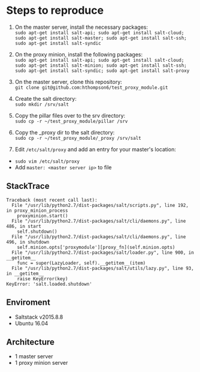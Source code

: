 # Steps to reproduce
1. On the master server, install the necessary packages:  
`sudo apt-get install salt-api; sudo apt-get install salt-cloud; sudo apt-get install salt-master;
sudo apt-get install salt-ssh; sudo apt-get install salt-syndic`

2. On the proxy minion, install the following packages:  
`sudo apt-get install salt-api; sudo apt-get install salt-cloud; sudo apt-get install salt-minion;
sudo apt-get install salt-ssh; sudo apt-get install salt-syndic; sudo apt-get install salt-proxy`

3. On the master server, clone this repository:  
`git clone git@github.com:hthompson6/test_proxy_module.git`

4. Create the salt directory:  
`sudo mkdir /srv/salt`

5. Copy the pillar files over to the srv directory:  
`sudo cp -r ~/test_proxy_module/pillar /srv`

6. Copy the _proxy dir to the salt directory:  
`sudo cp -r ~/test_proxy_module/_proxy /srv/salt`

7. Edit `/etc/salt/proxy` and add an entry for your master's location:  
- `sudo vim /etc/salt/proxy`
- Add `master: <master server ip>` to file

## StackTrace
```[ERROR   ] Proxy Minion failed to start: 
Traceback (most recent call last):
  File "/usr/lib/python2.7/dist-packages/salt/scripts.py", line 192, in proxy_minion_process
    proxyminion.start()
  File "/usr/lib/python2.7/dist-packages/salt/cli/daemons.py", line 486, in start
    self.shutdown()
  File "/usr/lib/python2.7/dist-packages/salt/cli/daemons.py", line 496, in shutdown
    self.minion.opts['proxymodule'][proxy_fn](self.minion.opts)
  File "/usr/lib/python2.7/dist-packages/salt/loader.py", line 900, in __getitem__
    func = super(LazyLoader, self).__getitem__(item)
  File "/usr/lib/python2.7/dist-packages/salt/utils/lazy.py", line 93, in __getitem__
    raise KeyError(key)
KeyError: 'salt.loaded.shutdown'
```

## Enviroment
- Saltstack v2015.8.8
- Ubuntu 16.04

## Architecture
- 1 master server
- 1 proxy minion server
